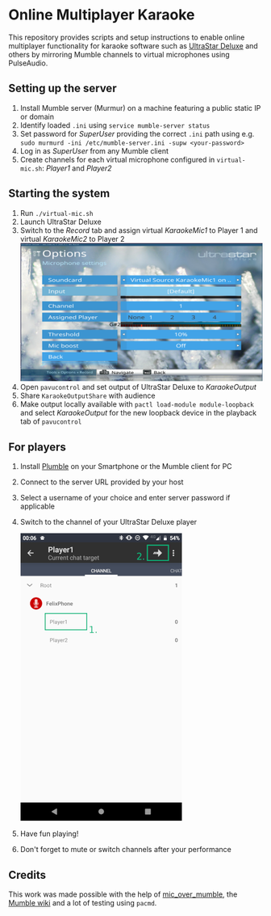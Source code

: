 # Online Multiplayer Karaoke
This repository provides scripts and setup instructions to enable online multiplayer functionality for karaoke software such as [UltraStar Deluxe](https://usdx.eu) and others by mirroring Mumble channels to virtual microphones using PulseAudio.

## Setting up the server
1. Install Mumble server (Murmur) on a machine featuring a public static IP or domain
1. Identify loaded `.ini` using `service mumble-server status`
1. Set password for _SuperUser_ providing the correct `.ini` path using e.g. `sudo murmurd -ini /etc/mumble-server.ini -supw <your-password>`
1. Log in as _SuperUser_ from any Mumble client
1. Create channels for each virtual microphone configured in `virtual-mic.sh`: _Player1_ and _Player2_

## Starting the system
1. Run `./virtual-mic.sh`
1. Launch UltraStar Deluxe
1. Switch to the _Record_ tab and assign virtual _KaraokeMic1_ to Player 1 and virtual _KaraokeMic2_ to Player 2
    ![alt text](docs/ultrastardx-record-settings.png "UltraStar Deluxe Record Settings")
1. Open `pavucontrol` and set output of UltraStar Deluxe to _KaraokeOutput_
1. Share `KaraokeOutputShare` with audience
1. Make output locally available with `pactl load-module module-loopback` and select _KaraokeOutput_ for the new loopback device in the playback tab of `pavucontrol`

## For players
1. Install [Plumble](https://play.google.com/store/apps/details?id=com.morlunk.mumbleclient.free&hl=de&gl=US) on your Smartphone or the Mumble client for PC
1. Connect to the server URL provided by your host
1. Select a username of your choice and enter server password if applicable
1. Switch to the channel of your UltraStar Deluxe player

    ![alt text](docs/plumble-switch-channel.png "Plumble")
1. Have fun playing!
1. Don't forget to mute or switch channels after your performance

## Credits
This work was made possible with the help of [mic_over_mumble](https://github.com/pzmarzly/mic_over_mumble/blob/master/mic_over_mumble), the [Mumble wiki](https://wiki.mumble.info/) and a lot of testing using `pacmd`.